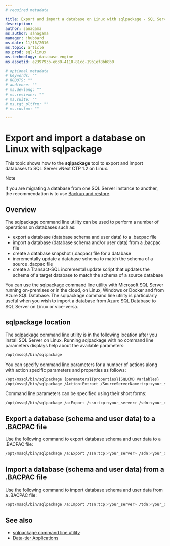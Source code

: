 ```yaml
---
# required metadata

title: Export and import a database on Linux with sqlpackage - SQL Server | Microsoft Docs
description: 
author: sanagama 
ms.author: sanagama 
manager: jhubbard
ms.date: 11/16/2016
ms.topic: article
ms.prod: sql-linux
ms.technology: database-engine
ms.assetid: e239793b-e630-4110-81cc-19b1ef8bb8b0

# optional metadata
# keywords: ""
# ROBOTS: ""
# audience: ""
# ms.devlang: ""
# ms.reviewer: ""
# ms.suite: ""
# ms.tgt_pltfrm: ""
# ms.custom: ""

---
```

# Export and import a database on Linux with sqlpackage

This topic shows how to the **sqlpackage** tool to export and import databases to SQL Server vNext CTP 1.2 on Linux. 

> [!NOTE]
> If you are migrating a database from one SQL Server instance to another, the recommendation is to use [Backup and restore](sql-server-linux-migrate-restore-database.md).

## Overview
The sqlpackage command line utility can be used to perform a number of operations on databases such as:
- export a database (database schema and user data) to a .bacpac file
- import a database (database schema and/or user data) from a .bacpac file
- create a database snapshot (.dacpac) file for a database
- incrementally update a database schema to match the schema of a source .dacpac file
- create a Transact-SQL incremental update script that updates the schema of a target database to match the schema of a source database

You can use the sqlpackage command line utility with Microsoft SQL Server running on-premises or in the cloud, on Linux, Windows or Docker and from Azure SQL Database. The sqlpackage command line utility is particularly useful when you wish to import a database from Azure SQL Database to SQL Server on Linux or vice-versa.
 
## sqlpackage location

The sqlpackage command line utility is in the following location after you install SQL Server on Linux. Running sqlpackage with no command line parameters displays help about the available parameters:

```bash 
/opt/mssql/bin/sqlpackage
```

You can specify command line parameters for a number of actions along with action specific parameters and properties as follows:

```bash
/opt/mssql/bin/sqlpackage {parameters}{properties}{SQLCMD Variables} 
/opt/mssql/bin/sqlpackage /Action:Extract /SourceServerName:tcp:<your_server> /SourceDatabaseName:<your_database> /TargetFile:</path/to/your/file.dacpac> /SourceUser:<username> /SourcePassword:<password>
```

Command line parameters can be specified using their short forms:

```bash
/opt/mssql/bin/sqlpackage /a:Export /ssn:tcp:<your_server> /sdn:<your_database> /tf:</path/to/your/file.bacpac> /su:<username> /sp:<password>
```

## Export a database (schema and user data) to a .BACPAC file

Use the following command to export database schema and user data to a .BACPAC file:

```bash
/opt/mssql/bin/sqlpackage /a:Export /ssn:tcp:<your_server> /sdn:<your_database> /su:<username> /sp:<password> /tf:</path/to/your/file.bacpac> 
```

## Import a database (schema and user data) from a .BACPAC file

Use the following command to import database schema and user data from a .BACPAC file:

```bash
/opt/mssql/bin/sqlpackage /a:Import /tsn:tcp:<your_server> /tdn:<your_database> /tu:<username> /tp:<password> /sf:</path/to/your/file.bacpac>

```

## See also
- [sqlpackage command line utility](https://msdn.microsoft.com/library/hh550080.aspx)
- [Data-tier Applications](http://msdn.microsoft.com/library/ee210546.aspx)
